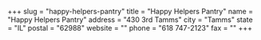 +++
slug = "happy-helpers-pantry"
title = "Happy Helpers Pantry"
name = "Happy Helpers Pantry"
address = "430 3rd  Tamms"
city = "Tamms"
state = "IL"
postal = "62988"
website = ""
phone = "618 747-2123"
fax = ""
+++
